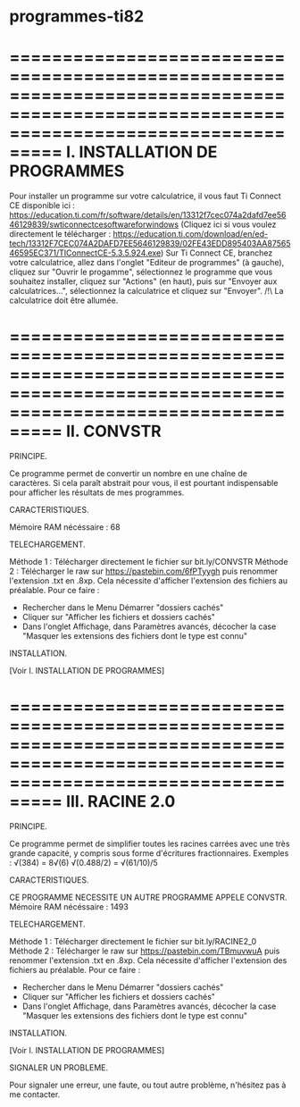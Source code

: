 # programmes-ti82

=======================================================================================================================================
													I. INSTALLATION DE PROGRAMMES
=======================================================================================================================================

Pour installer un programme sur votre calculatrice, il vous faut Ti Connect CE disponible ici : https://education.ti.com/fr/software/details/en/13312f7cec074a2dafd7ee5646129839/swticonnectcesoftwareforwindows
(Cliquez ici si vous voulez directement le télécharger : https://education.ti.com/download/en/ed-tech/13312F7CEC074A2DAFD7EE5646129839/02FE43EDD895403AA8756546595EC371/TIConnectCE-5.3.5.924.exe)
Sur Ti Connect CE, branchez votre calculatrice, allez dans l'onglet "Editeur de programmes" (à gauche), cliquez sur "Ouvrir le progamme", sélectionnez le programme que vous souhaitez installer, cliquez sur "Actions" (en haut), puis sur "Envoyer aux calculatrices...", sélectionnez la calculatrice et cliquez sur "Envoyer". /!\ La calculatrice doit être allumée.


=======================================================================================================================================
															II. CONVSTR
=======================================================================================================================================

PRINCIPE.

Ce programme permet de convertir un nombre en une chaîne de caractères. Si cela paraît abstrait pour vous, il est pourtant indispensable pour afficher les résultats de mes programmes.

CARACTERISTIQUES.

Mémoire RAM nécéssaire : 68

TELECHARGEMENT.

Méthode 1 : Télécharger directement le fichier sur bit.ly/CONVSTR
Méthode 2 : Télécharger le raw sur https://pastebin.com/6fPTyygh puis renommer l'extension .txt en .8xp. Cela nécessite d'afficher l'extension des fichiers au préalable. Pour ce faire : 
- Rechercher dans le Menu Démarrer "dossiers cachés"
- Cliquer sur "Afficher les fichiers et dossiers cachés"
- Dans l'onglet Affichage, dans Paramètres avancés, décocher la case "Masquer les extensions des fichiers dont le type est connu"

INSTALLATION.

[Voir I. INSTALLATION DE PROGRAMMES]

=======================================================================================================================================
															III. RACINE 2.0
=======================================================================================================================================

PRINCIPE.

Ce programme permet de simplifier toutes les racines carrées avec une très grande capacité, y compris sous forme d'écritures fractionnaires.
Exemples :
√(384) = 8√(6)
√(0.488/2) = √(61/10)/5

CARACTERISTIQUES.

CE PROGRAMME NECESSITE UN AUTRE PROGRAMME APPELE CONVSTR.
Mémoire RAM nécéssaire : 1493

TELECHARGEMENT.

Méthode 1 : Télécharger directement le fichier sur bit.ly/RACINE2_0
Méthode 2 : Télécharger le raw sur https://pastebin.com/TBmuvwuA puis renommer l'extension .txt en .8xp. Cela nécessite d'afficher l'extension des fichiers au préalable. Pour ce faire : 
- Rechercher dans le Menu Démarrer "dossiers cachés"
- Cliquer sur "Afficher les fichiers et dossiers cachés"
- Dans l'onglet Affichage, dans Paramètres avancés, décocher la case "Masquer les extensions des fichiers dont le type est connu"

INSTALLATION.

[Voir I. INSTALLATION DE PROGRAMMES]

SIGNALER UN PROBLEME.

Pour signaler une erreur, une faute, ou tout autre problème, n'hésitez pas à me contacter.
